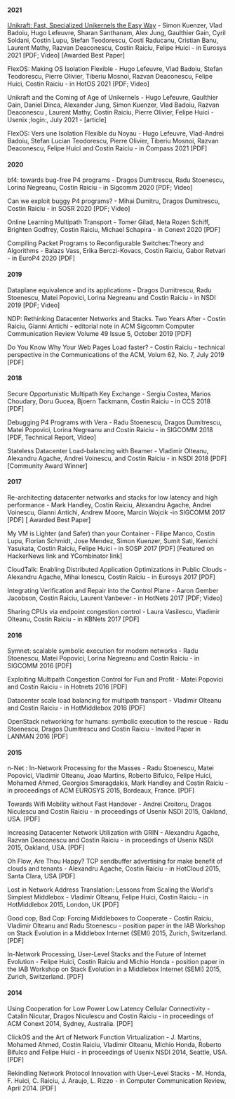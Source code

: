 
#### **2021**
[Unikraft: Fast, Specialized Unikernels the Easy Way](https://arxiv.org/pdf/2104.12721) - Simon Kuenzer, Vlad Badoiu, Hugo Lefeuvre, Sharan Santhanam, Alex Jung, Gaulthier Gain, Cyril Soldani, Costin Lupu, Stefan Teodorescu, Costi Raducanu, Cristian Banu, Laurent Mathy, Razvan Deaconescu, Costin Raiciu, Felipe Huici - in Eurosys 2021 [PDF; Video] [Awarded Best Paper]

FlexOS: Making OS Isolation Flexible - Hugo Lefeuvre, Vlad Badoiu, Stefan Teodorescu, Pierre Olivier, Tiberiu Mosnoi, Razvan Deaconescu, Felipe Huici, Costin Raiciu - in HotOS 2021 [PDF; Video]

Unikraft and the Coming of Age of Unikernels - Hugo Lefeuvre, Gaulthier Gain, Daniel Dinca, Alexander Jung, Simon Kuenzer, Vlad Badoiu, Razvan Deaconescu , Laurent Mathy, Costin Raiciu, Pierre Olivier, Felipe Huici - Usenix ;login:, July 2021 - [article]

FlexOS: Vers une Isolation Flexible du Noyau - Hugo Lefeuvre, Vlad-Andrei Badoiu, Stefan Lucian Teodorescu, Pierre Olivier, Tiberiu Mosnoi, Razvan Deaconescu, Felipe Huici and Costin Raiciu - in Compass 2021 [PDF]

#### **2020**
bf4: towards bug-free P4 programs - Dragos Dumitrescu, Radu Stoenescu, Lorina Negreanu, Costin Raiciu - in Sigcomm 2020 [PDF; Video]

Can we exploit buggy P4 programs? - Mihai Dumitru, Dragos Dumitrescu, Costin Raiciu - in SOSR 2020 [PDF; Video]

Online Learning Multipath Transport - Tomer Gilad, Neta Rozen Schiff, Brighten Godfrey, Costin Raiciu, Michael Schapira - in Conext 2020 [PDF]

Compiling Packet Programs to Reconfigurable Switches:Theory and Algorithms - Balazs Vass, Erika Berczi-Kovacs, Costin Raiciu, Gabor Retvari - in EuroP4 2020 [PDF] 

#### **2019**
Dataplane equivalence and its applications - Dragos Dumitrescu, Radu Stoenescu, Matei Popovici, Lorina Negreanu and Costin Raiciu - in NSDI 2019 [PDF; Video]

NDP: Rethinking Datacenter Networks and Stacks. Two Years After - Costin Raiciu, Gianni Antichi - editorial note in ACM Sigcomm Computer Communication Review Volume 49 Issue 5, October 2019 [PDF]

Do You Know Why Your Web Pages Load faster? - Costin Raiciu - technical perspective in the Communications of the ACM, Volum 62, No. 7, July 2019 [PDF]

#### **2018**
Secure Opportunistic Multipath Key Exchange - Sergiu Costea, Marios Choudary, Doru Gucea, Bjoern Tackmann, Costin Raiciu - in CCS 2018 [PDF]

Debugging P4 Programs with Vera - Radu Stoenescu, Dragos Dumitrescu, Matei Popovici, Lorina Negreanu and Costin Raiciu - in SIGCOMM 2018 [PDF, Technical Report, Video]

Stateless Datacenter Load-balancing with Beamer - Vladimir Olteanu, Alexandru Agache, Andrei Voinescu, and Costin Raiciu - in NSDI 2018 [PDF] [Community Award Winner] 

#### **2017**
Re-architecting datacenter networks and stacks for low latency and high performance - Mark Handley, Costin Raiciu, Alexandru Agache, Andrei Voinescu, Gianni Antichi, Andrew Moore, Marcin Wojcik -in SIGCOMM 2017 [PDF] [ Awarded Best Paper]

My VM is Lighter (and Safer) than your Container - Filipe Manco, Costin Lupu, Florian Schmidt, Jose Mendez, Simon Kuenzer, Sumit Sati, Kenichi Yasukata, Costin Raiciu, Felipe Huici - in SOSP 2017 [PDF] [Featured on HackerNews link and YCombinator link]

CloudTalk: Enabling Distributed Application Optimizations in Public Clouds - Alexandru Agache, Mihai Ionescu, Costin Raiciu - in Eurosys 2017 [PDF]

Integrating Verification and Repair into the Control Plane - Aaron Gember Jacobson, Costin Raiciu, Laurent Vanbever - in HotNets 2017 [PDF; Video]

Sharing CPUs via endpoint congestion control - Laura Vasilescu, Vladimir Olteanu, Costin Raiciu - in KBNets 2017 [PDF]

#### **2016**
Symnet: scalable symbolic execution for modern networks - Radu Stoenescu, Matei Popovici, Lorina Negreanu and Costin Raiciu - in SIGCOMM 2016 [PDF]

Exploiting Multipath Congestion Control for Fun and Profit - Matei Popovici and Costin Raiciu - in Hotnets 2016 [PDF]

Datacenter scale load balancing for multipath transport - Vladimir Olteanu and Costin Raiciu - in HotMiddlebox 2016 [PDF]

OpenStack networking for humans: symbolic execution to the rescue - Radu Stoenescu, Dragos Dumitrescu and Costin Raiciu - Invited Paper in LANMAN 2016 [PDF]

#### **2015**

n-Net : In-Network Processing for the Masses - Radu Stoenescu, Matei Popovici, Vladimir Olteanu, Joao Martins, Roberto Bifulco, Felipe Huici, Mohamed Ahmed, Georgios Smaragdakis, Mark Handley and Costin Raiciu - in proceedings of ACM EUROSYS 2015, Bordeaux, France. [PDF]

Towards Wifi Mobility without Fast Handover - Andrei Croitoru, Dragos Niculescu and Costin Raiciu - in proceedings of Usenix NSDI 2015, Oakland, USA. [PDF]

Increasing Datacenter Network Utilization with GRIN - Alexandru Agache, Razvan Deaconescu and Costin Raiciu - in proceedings of Usenix NSDI 2015, Oakland, USA. [PDF]

Oh Flow, Are Thou Happy? TCP sendbuffer advertising for make benefit of clouds and tenants - Alexandru Agache, Costin Raiciu - in HotCloud 2015, Santa Clara, USA [PDF]

Lost in Network Address Translation: Lessons from Scaling the World's Simplest Middlebox - Vladimir Olteanu, Felipe Huici, Costin Raiciu - in HotMiddlebox 2015, London, UK [PDF]

Good cop, Bad Cop: Forcing Middleboxes to Cooperate - Costin Raiciu, Vladimir Olteanu and Radu Stoenescu - position paper in the IAB Workshop on Stack Evolution in a Middlebox Internet (SEMI) 2015, Zurich, Switzerland. [PDF]

In-Network Processing, User-Level Stacks and the Future of Internet Evolution - Felipe Huici, Costin Raiciu and Michio Honda - position paper in the IAB Workshop on Stack Evolution in a Middlebox Internet (SEMI) 2015, Zurich, Switzerland. [PDF] 

#### **2014**
Using Cooperation for Low Power Low Latency Cellular Connectivity - Catalin Nicutar, Dragos Niculescu and Costin Raiciu - in proceedings of ACM Conext 2014, Sydney, Australia. [PDF]

ClickOS and the Art of Network Function Virtualization - J. Martins, Mohamed Ahmed, Costin Raiciu, Vladimir Olteanu, Michio Honda, Roberto Bifulco and Felipe Huici - in proceedings of Usenix NSDI 2014, Seattle, USA. [PDF]

Rekindling Network Protocol Innovation with User-Level Stacks - M. Honda, F. Huici, C. Raiciu, J. Araujo, L. Rizzo - in Computer Communication Review, April 2014. [PDF]
